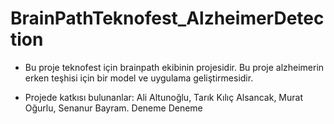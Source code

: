 # BrainPathTeknofest_AlzheimerDetection

- Bu proje teknofest için brainpath ekibinin projesidir. Bu proje alzheimerin erken teşhisi için bir model ve uygulama geliştirmesidir.

- Projede katkısı bulunanlar: Ali Altunoğlu, Tarık Kılıç Alsancak, Murat Oğurlu, Senanur Bayram. Deneme Deneme